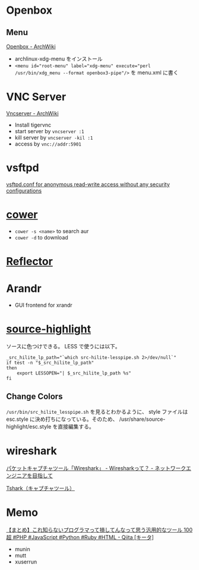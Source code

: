 Openbox
=======

Menu
----

[Openbox - ArchWiki](https://wiki.archlinux.org/index.php/Openbox#Menus)

* archlinux-xdg-menu をインストール
* `<menu id="root-menu" label="xdg-menu" execute="perl /usr/bin/xdg_menu --format openbox3-pipe"/>` を menu.xml に書く



VNC Server
==========

[Vncserver - ArchWiki](https://wiki.archlinux.org/index.php/Vnc)

* Install tigervnc
* start server by `vncserver :1`
* kill server by `vncserver -kil :1`
* access by `vnc://addr:5901`


vsftpd
======

[vsftpd.conf for anonymous read-write access without any security configurations](https://gist.github.com/10sr/6249459)



[cower](https://github.com/falconindy/cower)
============================================

* `cower -s <name>` to search aur
* `cower -d` to download

[Reflector](https://wiki.archlinux.org/index.php/Reflector)
======

Arandr
======

* GUI frontend for xrandr


[source-highlight](http://www.gnu.org/software/src-highlite/source-highlight.html)
==========

ソースに色つけできる。 LESS で使うには以下。

    _src_hilite_lp_path="`which src-hilite-lesspipe.sh 2>/dev/null`"
    if test -n "$_src_hilite_lp_path"
    then
        export LESSOPEN="| $_src_hilite_lp_path %s"
    fi

Change Colors
-------------

`/usr/bin/src_hilite_lesspipe.sh` を見るとわかるように、 style ファイルは esc.style に決め打ちになっている。そのため、 /usr/share/source-highlight/esc.style を直接編集する。


wireshark
=========

[パケットキャプチャツール「Wireshark」 - Wiresharkって？ - ネットワークエンジニアを目指して](http://www.itbook.info/study/wireshark1.html)

[Tshark（キャプチャツール）](http://homepage2.nifty.com/protocol/tshark/index.html)



Memo
====

[【まとめ】これ知らないプログラマって損してんなって思う汎用的なツール 100超 #PHP #JavaScript #Python #Ruby #HTML - Qiita [キータ]](http://qiita.com/items/f570f057a0ff927b47dc)

* munin
* mutt
* xuserrun
